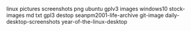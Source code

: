 linux
pictures
screenshots
png
ubuntu
gplv3
images
windows10
stock-images
md
txt
gpl3
destop
seanpm2001-life-archive
git-image
daily-desktop-screenshots
year-of-the-linux-desktop
